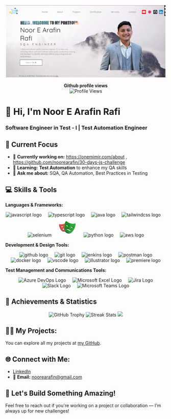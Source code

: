 <div align="center">
  <img src="Screenshot 2024-05-26 145615.png" alt="Welcome!" width="500"/>
</div>
<p align="center">
 <b>Github profile views</b></br>
  <img src="https://komarev.com/ghpvc/?username=noorearafin&label=Profile%20views&color=0e75b6&style=flat" alt="Profile Views"/>
</p>

# 👋 Hi, I'm **Noor E Arafin Rafi**
### Software Engineer in Test - I | Test Automation Engineer



## 🌟 Current Focus
- 🔭 **Currently working on:** https://onemimir.com/about , https://github.com/noorearafin/30-days-js-challenge
- 🌱 **Learning:** **Test Automation** to enhance my QA skills
- 💬 **Ask me about:** SQA, QA Automation, Best Practices in Testing



## 💻 Skills & Tools

**Languages & Frameworks:**  
<div align="center">
  <img src="https://skillicons.dev/icons?i=js" height="60" alt="javascript logo" />
  <img width="12" />
  <img src="https://skillicons.dev/icons?i=ts" height="60" alt="typescript logo" />
  <img width="12" />
  <img src="https://skillicons.dev/icons?i=java" height="60" alt="java logo" />
  <img width="12" />
  <img src="https://skillicons.dev/icons?i=c" height="60" alt="tailwindcss logo" />
  <img width="12" />
  <img src="https://skillicons.dev/icons?i=selenium" height="60" alt="selenium" />
  <img width="12" />
  <img src="https://github.com/microsoft/playwright/blob/main/packages/web/src/assets/playwright-logo.svg" height="60" alt="playwright logo" />
  <img width="12" />
  <img src="https://skillicons.dev/icons?i=py" height="60" alt="python logo" />
  <img width="12" />
  <img src="https://skillicons.dev/icons?i=aws" height="60" alt="aws logo" />
</div>

**Development & Design Tools:**
<div align="center">
  <img width="12" />
  <img src="https://skillicons.dev/icons?i=github" height="60" alt="github logo" />
  <img width="12" />
  <img src="https://skillicons.dev/icons?i=git" height="60" alt="git logo" />
  <img width="12" />
  <img src="https://skillicons.dev/icons?i=jenkins" height="60" alt="jenkins logo" />
  <img width="12" />
  <img src="https://skillicons.dev/icons?i=postman" height="60" alt="postman logo" />
  <img width="12" />
  <img src="https://skillicons.dev/icons?i=docker" height="60" alt="docker logo" />
  <img width="12" />
  <img src="https://skillicons.dev/icons?i=vscode" height="60" alt="vscode logo" />
  <img width="12" />
  <img src="https://skillicons.dev/icons?i=illustrator" height="60" alt="illustrator logo" />
  <img width="12" />
  <img src="https://skillicons.dev/icons?i=premiere" height="60" alt="premiere logo" />
</div>

**Test Management and Communications Tools:**

<div align="center">
  <img width="12" />
  <img src="https://www.svgrepo.com/show/448271/azure-devops.svg" alt="Azure DevOps Logo" height="60" />
  <img width="12" />
<img src="https://www.logo.wine/a/logo/Microsoft_Excel/Microsoft_Excel-Logo.wine.svg" alt="Microsoft Excel Logo" height="60" />
   <img width="12" />
    <img src="https://atlassian.design/assets/images/logos/jira.svg" alt="Jira Logo" height="60" />
   <img width="12" />
   <img src="https://a.slack-edge.com/80588/marketing/img/meta/favicon-96.png" alt="Slack Logo" height="60" />
    <img width="12" />
  <img src="https://www.logo.wine/a/logo/Microsoft_Teams/Microsoft_Teams-Logo.wine.svg" alt="Microsoft Teams Logo" height="60" />

</div>


## 🚀 Achievements & Statistics
<div align="center">
  <img src="https://github-profile-trophy.vercel.app?username=noorearafin&theme=dracula&column=-1&row=1&margin-w=8&margin-h=8&no-bg=false&no-frame=false&order=4" height="150" alt="GitHub Trophy" />
  <img src="https://streak-stats.demolab.com?user=noorearafin&locale=en&mode=daily&theme=dracula&hide_border=false&border_radius=5&order=3" height="150" alt="Streak Stats" />
  <img src="https://github-readme-stats.vercel.app/api/top-langs/?username=noorearafin&size_weight=1&count_weight=0" />
</div>

## 🧑‍💻 My Projects:
You can explore all my projects at [my GitHub](https://github.com/noorearafin/).


## 🌐 Connect with Me:
- [LinkedIn](https://www.linkedin.com/in/noor-e-arafin-rafi-18a2911a7/) 
- 📧 **Email:** [noorearafin@gmail.com](mailto:noorearafin@gmail.com)


## 🚀 Let's Build Something Amazing!
Feel free to reach out if you're working on a project or collaboration — I’m always up for new challenges!
